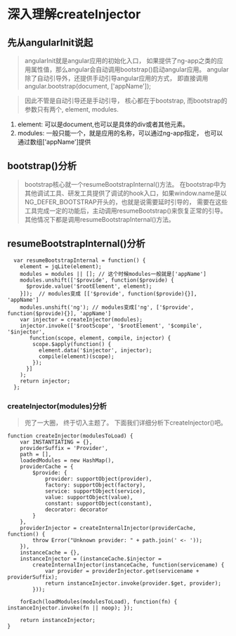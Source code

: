 # 深入理解createInjector

## 先从angularInit说起
> angularInit就是angular应用的初始化入口， 如果提供了ng-app之类的应用属性值，那么angular会自动调用bootstrap()启动angular应用。 angular除了自动引导外，还提供手动引导angular应用的方式， 即直接调用angular.bootstrap(document, ['appName']);

> 因此不管是自动引导还是手动引导， 核心都在于bootstrap, 而bootstrap的参数只有两个, element, modules.
1. element: 可以是document,也可以是具体的div或者其他元素。
2. modules: 一般只能一个，就是应用的名称，可以通过ng-app指定， 也可以通过数组['appName']提供

## bootstrap()分析
> bootstrap核心就一个resumeBootstrapInternal()方法。 在bootstrap中为其他调试工具、研发工具提供了调试的hook入口，如果window.name是以NG_DEFER_BOOTSTRAP开头的，也就是说需要延时引导的， 需要在这些工具完成一定的功能后，主动调用resumeBootstrap()来恢复正常的引导。 其他情况下都是调用resumeBootstrapInternal()方法。

## resumeBootstrapInternal()分析
```
  var resumeBootstrapInternal = function() {
    element = jqLite(element);
    modules = modules || []; // 这个时候modules一般就是['appName']
    modules.unshift(['$provide', function($provide) {
      $provide.value('$rootElement', element);
    }]);  // modules变成 [['$provide', function($provide){}], 'appName']
    modules.unshift('ng'); // modules变成['ng', ['$provide', function($provide){}], 'appName']
    var injector = createInjector(modules);
    injector.invoke(['$rootScope', '$rootElement', '$compile', '$injector',
       function(scope, element, compile, injector) {
        scope.$apply(function() {
          element.data('$injector', injector);
          compile(element)(scope);
        });   
      }]    
    );    
    return injector;
  };
```

### createInjector(modules)分析
> 兜了一大圈， 终于切入主题了。 下面我们详细分析下createInjector()吧。

```
function createInjector(modulesToLoad) {                                               
    var INSTANTIATING = {},                                                            
    providerSuffix = 'Provider',                                                       
    path = [],                                                                         
    loadedModules = new HashMap(),                                                     
    providerCache = {                                                                  
        $provide: {                                                                    
            provider: supportObject(provider),                                         
            factory: supportObject(factory),                                           
            service: supportObject(service),                                           
            value: supportObject(value),                                               
            constant: supportObject(constant),                                         
            decorator: decorator                                                       
        }                                                                              
    },                                                                                 
    providerInjector = createInternalInjector(providerCache, function() {              
        throw Error("Unknown provider: " + path.join(' <- '));                         
    }),                                                                                
    instanceCache = {},                                                                
    instanceInjector = (instanceCache.$injector =                                      
        createInternalInjector(instanceCache, function(servicename) {                  
            var provider = providerInjector.get(servicename + providerSuffix);         
            return instanceInjector.invoke(provider.$get, provider);                   
        }));
        
    forEach(loadModules(modulesToLoad), function(fn) { instanceInjector.invoke(fn || noop); });     

    return instanceInjector;                                                           
}  
```
